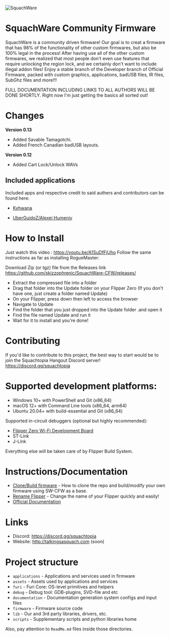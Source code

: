 ![SquachWare](https://user-images.githubusercontent.com/16942638/211815956-4dd70fca-97d8-49c5-a98b-08f2c7fa8786.jpg)


# SquachWare Community Firmware
SquachWare is a community driven firmware!  Our goal is to creat a firmware that has 98% of the functionality of other custom firmwares, but also be 100% legal in the process!  After having use all of the other custom firmwares, we realized that most people don't even use features that require unlocking the region lock, and we certainly don't want to include illegal addon files!  Enjoy a stable branch of the Developer branch of Official Firmware, packed with custom graphics, applications, badUSB files, IR files, SubGhz files and more!!!

FULL DOCUMENTATION INCLUDING LINKS TO ALL AUTHORS WILL BE DONE SHORTLY.
Right now I'm just getting the basics all sorted out!

# Changes
**Version 0.13**
- Added Savable Tamagotchi.
- Added French Canadian badUSB layouts.

**Version 0.12**
- Added Cart Lock/Unlock WAVs

## Included applications
Included apps and respective credit to said authers and contributors can be found here:

- [Kyhwana](https://github.com/kyhwana/latest_flipper_zero_apps)

- [UberGuidoZ/Alexei Humeniy](https://github.com/UberGuidoZ/Flipper/tree/main/Applications/Official)


# How to Install
Just watch this video : https://youtu.be/A1SuDfFjUho
Follow the same instructions as far as installing RogueMaster:

Download Zip (or tgz) file from the Releases link https://github.com/skizzophrenic/SquachWare-CFW/releases/
- Extract the compressed file into a folder
- Drag that folder into the Update folder on your Flipper Zero (If you don't have one, just create a folder named Update)
- On your Flipper, press down then left to access the browser
- Navigate to Update
- Find the folder that you just dropped into the Update folder .and open it
- Find the file named Update and run it
- Wait for it to install and you're done!

# Contributing
If you'd like to contribute to this project, the best way to start would be to join the Squachtopia Hangout Discord server! https://discord.gg/squachtopia

# Supported development platforms:
- Windows 10+ with PowerShell and Git (x86_64)
- macOS 12+ with Command Line tools (x86_64, arm64)
- Ubuntu 20.04+ with build-essential and Git (x86_64)

Supported in-circuit debuggers (optional but highly recommended):

- [Flipper Zero Wi-Fi Development Board](https://shop.flipperzero.one/products/wifi-devboard)
- ST-Link
- J-Link

Everything else will be taken care of by Flipper Build System.

# Instructions/Documentation
- [Clone/Build firmware](https://github.com/CanadianSike/SquachWare-CFW/blob/dev/documentation/CloneFW.md) - How to clone the repo and build/modify your own firmware using SW-CFW as a base.
- [Rename Flipper](https://github.com/CanadianSike/SquachWare-CFW/blob/dev/documentation/NameChange.md) - Change the name of your Flipper quickly and easily!
- [Official Documentation](https://github.com/CanadianSike/SquachWare-CFW/blob/dev/documentation/OfficialDocumentation.md)

# Links
- Discord: https://discord.gg/squachtopia
- Website: http://talkingsasquach.com (soon)


# Project structure
- `applications`    - Applications and services used in firmware
- `assets`          - Assets used by applications and services
- `furi`            - Furi Core: OS-level primitives and helpers
- `debug`           - Debug tool: GDB-plugins, SVD-file and etc
- `documentation`   - Documentation generation system configs and input files
- `firmware`        - Firmware source code
- `lib`             - Our and 3rd party libraries, drivers, etc.
- `scripts`         - Supplementary scripts and python libraries home

Also, pay attention to `ReadMe.md` files inside those directories.
